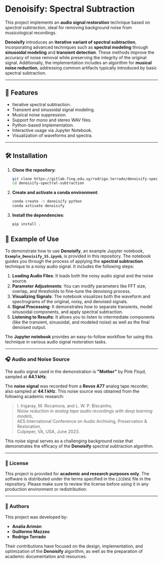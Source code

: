 # Denoisify: Spectral Subtraction

This project implements an **audio signal restoration** technique based on *spectral subtraction*, ideal for removing background noise from musicological recordings.

**Denoisify** introduces an **iterative variant of spectral subtraction**, incorporating advanced techniques such as **spectral modeling** through **sinusoidal modeling** and **transient detection**. These methods improve the accuracy of noise removal while preserving the integrity of the original signal. Additionally, the implementation includes an algorithm for **musical noise reduction**, addressing common artifacts typically introduced by basic spectral subtraction.

---

## 🚀 Features

- Iterative spectral subtraction.
- Transient and sinusoidal signal modeling.
- Musical noise suppression.
- Support for mono and stereo WAV files.
- Python-based implementation.
- Interactive usage via Jupyter Notebook.
- Visualization of waveforms and spectra.

---

## 🛠️ Installation

1. **Clone the repository**:
   ```bash
   git clone https://gitlab.fing.edu.uy/rodrigo.torrado/denoisify-spectral-subtraction.git
   cd denoisify-spectral-subtraction
   
2. **Create and activate a conda environment**:
    ```bash
    conda create -n denoisify python
    conda activate denoisify

3. **Install the dependencies**:
    ```bash
   pip install .
   
## 📓 Example of Use

To demonstrate how to use **Denoisify**, an example Jupyter notebook, **`Example_Denoisify_SS.ipynb`**, is provided in this repository. The notebook guides you through the process of applying the **spectral subtraction** technique to a noisy audio signal. It includes the following steps:

1. **Loading Audio Files**: It loads both the noisy audio signal and the noise source.
2. **Parameter Adjustments**: You can modify parameters like FFT size, overlap, and thresholds to fine-tune the denoising process.
3. **Visualizing Signals**: The notebook visualizes both the waveform and spectrograms of the original, noisy, and denoised signals.
4. **Signal Processing**: It demonstrates how to separate transients, model sinusoidal components, and apply spectral subtraction.
5. **Listening to Results**: It allows you to listen to intermediate components (like the transient, sinusoidal, and modeled noise) as well as the final denoised output.

The **Jupyter notebook** provides an easy-to-follow workflow for using this technique in various audio signal restoration tasks.

---

### 🎧 Audio and Noise Source

The audio signal used in the demonstration is **"Mother"** by Pink Floyd, sampled at **44.1 kHz**.

The **noise signal** was recorded from a **Revox A77** analog tape recorder, also sampled at **44.1 kHz**. This noise source was obtained from the following academic research:

> I. Irigaray, M. Rocamora, and L. W. P. Biscainho,  
> *Noise reduction in analog tape audio recordings with deep learning models*,  
> AES International Conference on Audio Archiving, Preservation & Restoration,  
> Culpeper, VA, USA, June 2023.

This noise signal serves as a challenging background noise that demonstrates the efficacy of the **Denoisify** spectral subtraction algorithm.

---

### 📄 License

This project is provided for **academic and research purposes only**. The software is distributed under the terms specified in the `LICENSE` file in the repository. Please make sure to review the license before using it in any production environment or redistribution.

---

### 👥 Authors

This project was developed by:

- **Analía Arimón**  
- **Guillermo Mazzeo**  
- **Rodrigo Torrado**

Their contributions have focused on the design, implementation, and optimization of the **Denoisify** algorithm, as well as the preparation of academic documentation and resources.

